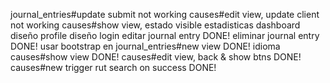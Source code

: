 journal_entries#update submit not working
causes#edit view, update client not working
causes#show view, estado visible
estadisticas dashboard
diseño profile
diseño login
editar journal entry DONE!
eliminar journal entry DONE!
usar bootstrap en journal_entries#new view DONE!
idioma causes#show view DONE!
causes#edit view, back & show btns DONE!
causes#new trigger rut search on success DONE!